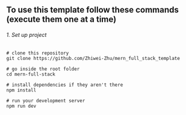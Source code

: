 ##  To use this template follow these commands (execute them one at a time)
###### 1. Set up project
```linux
# clone this repository 
git clone https://github.com/Zhiwei-Zhu/mern_full_stack_template

# go inside the root folder
cd mern-full-stack

# install dependencies if they aren't there
npm install

# run your development server
npm run dev
```
 
